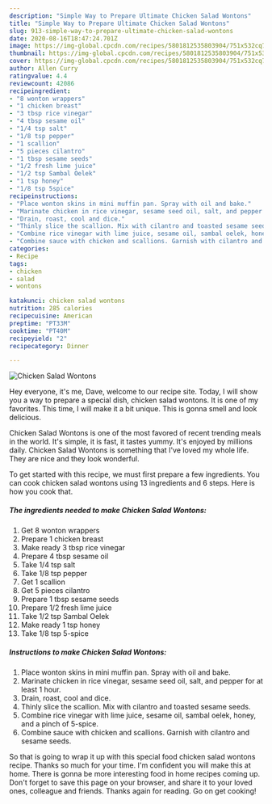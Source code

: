 ```yaml
---
description: "Simple Way to Prepare Ultimate Chicken Salad Wontons"
title: "Simple Way to Prepare Ultimate Chicken Salad Wontons"
slug: 913-simple-way-to-prepare-ultimate-chicken-salad-wontons
date: 2020-08-16T18:47:24.701Z
image: https://img-global.cpcdn.com/recipes/5801812535803904/751x532cq70/chicken-salad-wontons-recipe-main-photo.jpg
thumbnail: https://img-global.cpcdn.com/recipes/5801812535803904/751x532cq70/chicken-salad-wontons-recipe-main-photo.jpg
cover: https://img-global.cpcdn.com/recipes/5801812535803904/751x532cq70/chicken-salad-wontons-recipe-main-photo.jpg
author: Allen Curry
ratingvalue: 4.4
reviewcount: 42086
recipeingredient:
- "8 wonton wrappers"
- "1 chicken breast"
- "3 tbsp rice vinegar"
- "4 tbsp sesame oil"
- "1/4 tsp salt"
- "1/8 tsp pepper"
- "1 scallion"
- "5 pieces cilantro"
- "1 tbsp sesame seeds"
- "1/2 fresh lime juice"
- "1/2 tsp Sambal Oelek"
- "1 tsp honey"
- "1/8 tsp 5spice"
recipeinstructions:
- "Place wonton skins in mini muffin pan. Spray with oil and bake."
- "Marinate chicken in rice vinegar, sesame seed oil, salt, and pepper for at least 1 hour."
- "Drain, roast, cool and dice."
- "Thinly slice the scallion. Mix with cilantro and toasted sesame seeds."
- "Combine rice vinegar with lime juice, sesame oil, sambal oelek, honey, and a pinch of 5-spice."
- "Combine sauce with chicken and scallions. Garnish with cilantro and sesame seeds."
categories:
- Recipe
tags:
- chicken
- salad
- wontons

katakunci: chicken salad wontons 
nutrition: 285 calories
recipecuisine: American
preptime: "PT33M"
cooktime: "PT40M"
recipeyield: "2"
recipecategory: Dinner

---
```



![Chicken Salad Wontons](https://img-global.cpcdn.com/recipes/5801812535803904/751x532cq70/chicken-salad-wontons-recipe-main-photo.jpg)

Hey everyone, it's me, Dave, welcome to our recipe site. Today, I will show you a way to prepare a special dish, chicken salad wontons. It is one of my favorites. This time, I will make it a bit unique. This is gonna smell and look delicious.



Chicken Salad Wontons is one of the most favored of recent trending meals in the world. It's simple, it is fast, it tastes yummy. It's enjoyed by millions daily. Chicken Salad Wontons is something that I've loved my whole life. They are nice and they look wonderful.


To get started with this recipe, we must first prepare a few ingredients. You can cook chicken salad wontons using 13 ingredients and 6 steps. Here is how you cook that.

<!--inarticleads1-->

##### The ingredients needed to make Chicken Salad Wontons:

1. Get 8 wonton wrappers
1. Prepare 1 chicken breast
1. Make ready 3 tbsp rice vinegar
1. Prepare 4 tbsp sesame oil
1. Take 1/4 tsp salt
1. Take 1/8 tsp pepper
1. Get 1 scallion
1. Get 5 pieces cilantro
1. Prepare 1 tbsp sesame seeds
1. Prepare 1/2 fresh lime juice
1. Take 1/2 tsp Sambal Oelek
1. Make ready 1 tsp honey
1. Take 1/8 tsp 5-spice




<!--inarticleads2-->

##### Instructions to make Chicken Salad Wontons:

1. Place wonton skins in mini muffin pan. Spray with oil and bake.
1. Marinate chicken in rice vinegar, sesame seed oil, salt, and pepper for at least 1 hour.
1. Drain, roast, cool and dice.
1. Thinly slice the scallion. Mix with cilantro and toasted sesame seeds.
1. Combine rice vinegar with lime juice, sesame oil, sambal oelek, honey, and a pinch of 5-spice.
1. Combine sauce with chicken and scallions. Garnish with cilantro and sesame seeds.




So that is going to wrap it up with this special food chicken salad wontons recipe. Thanks so much for your time. I'm confident you will make this at home. There is gonna be more interesting food in home recipes coming up. Don't forget to save this page on your browser, and share it to your loved ones, colleague and friends. Thanks again for reading. Go on get cooking!
